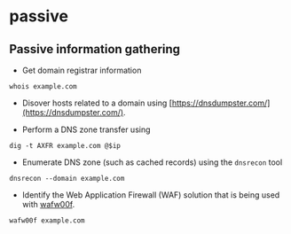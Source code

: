 # passive

## Passive information gathering

- Get domain registrar information
```shell
whois example.com
```

- Disover hosts related to a domain using [https://dnsdumpster.com/](https://dnsdumpster.com/).

- Perform a DNS zone transfer using

```shell
dig -t AXFR example.com @$ip
```

- Enumerate DNS zone (such as cached records) using the `dnsrecon` tool

```shell
dnsrecon --domain example.com
```

- Identify the Web Application Firewall (WAF) solution that is being used with [wafw00f](https://github.com/EnableSecurity/wafw00f).

```shell
wafw00f example.com
```
